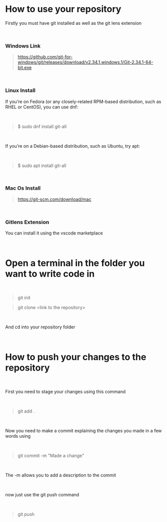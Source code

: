 <br>

# How to use your repository

Firstly you must have git installed as well as the git lens extension

<br>

### **Windows Link**

> https://github.com/git-for-windows/git/releases/download/v2.34.1.windows.1/Git-2.34.1-64-bit.exe

<br>

### **Linux Install**

If you’re on Fedora (or any closely-related RPM-based distribution, such as RHEL or CentOS), you can use dnf:

<br>

> $ sudo dnf install git-all

<br>

If you’re on a Debian-based distribution, such as Ubuntu, try apt:

<br>

> $ sudo apt install git-all

<br>

### **Mac Os Install**

> https://git-scm.com/download/mac

<br>

### **Gitlens Extension**

You can install it using the vscode marketplace

<br>

# Open a terminal in the folder you want to write code in

<br>

> git init

> git clone \<link to the repository>

<br>

And cd into your repository folder

<br>

# How to push your changes to the repository

<br>

First you need to stage your changes using this command

<br>

> git add .

<br>

Now you need to make a commit explaining the changes you made
in a few words using

<br>

> git commit -m "Made a change"

<br>

The -m allows you to add a description to the commit

<br>

now just use the git push command

<br>

> git push

